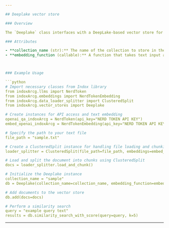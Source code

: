 ```yaml
---

## Deeplake vector store

### Overview

The `Deeplake` class interfaces with a DeepLake-based vector store for storing and searching text data using embeddings. This class provides methods to add documents to the vector store and perform similarity searches.

### Attributes

- **collection_name (str):** The name of the collection to store in the vector store.
- **embedding_function (callable):** A function that takes text input and returns an embedding vector.



### Example Usage

```python
# Import necessary classes from Indox library
from indoxArcg.llms import NerdToken
from indoxArcg.embeddings import NerdTokenEmbedding
from indoxArcg.data_loader_splitter import ClusteredSplit
from indoxArcg.vector_stores import Deeplake

# Create instances for API access and text embedding
openai_qa_indoxArcg = NerdToken(api_key="NERD TOKEN API KEY")
embed_openai_indoxArcg = NerdTokenEmbedding(api_key="NERD TOKEN API KEY", model="text-embedding-3-small")

# Specify the path to your text file
file_path = "sample.txt"

# Create a ClusteredSplit instance for handling file loading and chunking
loader_splitter = ClusteredSplit(file_path=file_path, embeddings=embed_openai_indoxArcg, summary_model=openai_qa_indoxArcg)

# Load and split the document into chunks using ClusteredSplit
docs = loader_splitter.load_and_chunk()

# Initialize the Deeplake instance
collection_name = "sample"
db = Deeplake(collection_name=collection_name, embedding_function=embed_openai_indox)

# Add documents to the vector store
db.add(docs=docs)

# Perform a similarity search
query = "example query text"
results = db.similarity_search_with_score(query=query, k=5)
```

---
```

